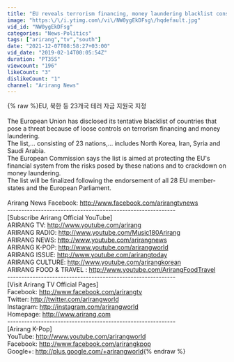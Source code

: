 ```yaml
---
title: "EU reveals terrorism financing, money laundering blacklist consisting of 23 nations"
image: "https:\/\/i.ytimg.com\/vi\/NW0ygEkDFsg\/hqdefault.jpg"
vid_id: "NW0ygEkDFsg"
categories: "News-Politics"
tags: ["arirang","tv","south"]
date: "2021-12-07T08:58:27+03:00"
vid_date: "2019-02-14T00:05:54Z"
duration: "PT35S"
viewcount: "196"
likeCount: "3"
dislikeCount: "1"
channel: "Arirang News"
---
```

{% raw %}EU, 북한 등 23개국 테러 자금 지원국 지정<br /><br />The European Union has disclosed its tentative blacklist of countries that pose a threat because of loose controls on terrorism financing and money laundering.<br />The list,... consisting of 23 nations,... includes North Korea, Iran, Syria and Saudi Arabia.<br />The European Commission says the list is aimed at protecting the EU's financial system from the risks posed by these nations and to crackdown on money laundering. <br />The list will be finalized following the endorsement of all 28 EU member-states and the European Parliament.  <br /><br />Arirang News Facebook: <a rel="nofollow" target="blank" href="http://www.facebook.com/arirangtvnews">http://www.facebook.com/arirangtvnews</a><br />------------------------------------------------------------<br />[Subscribe Arirang Official YouTube]<br />ARIRANG TV: <a rel="nofollow" target="blank" href="http://www.youtube.com/arirang">http://www.youtube.com/arirang</a><br />ARIRANG RADIO: <a rel="nofollow" target="blank" href="http://www.youtube.com/Music180Arirang">http://www.youtube.com/Music180Arirang</a><br />ARIRANG NEWS: <a rel="nofollow" target="blank" href="http://www.youtube.com/arirangnews">http://www.youtube.com/arirangnews</a><br />ARIRANG K-POP: <a rel="nofollow" target="blank" href="http://www.youtube.com/arirangworld">http://www.youtube.com/arirangworld</a><br />ARIRANG ISSUE: <a rel="nofollow" target="blank" href="http://www.youtube.com/arirangtoday">http://www.youtube.com/arirangtoday</a><br />ARIRANG CULTURE: <a rel="nofollow" target="blank" href="http://www.youtube.com/arirangkorean">http://www.youtube.com/arirangkorean</a><br />ARIRANG FOOD &amp; TRAVEL : <a rel="nofollow" target="blank" href="http://www.youtube.com/ArirangFoodTravel">http://www.youtube.com/ArirangFoodTravel</a><br />------------------------------------------------------------<br />[Visit Arirang TV Official Pages]<br />Facebook: <a rel="nofollow" target="blank" href="http://www.facebook.com/arirangtv">http://www.facebook.com/arirangtv</a><br />Twitter: <a rel="nofollow" target="blank" href="http://twitter.com/arirangworld">http://twitter.com/arirangworld</a><br />Instagram: <a rel="nofollow" target="blank" href="http://instagram.com/arirangworld">http://instagram.com/arirangworld</a><br />Homepage: <a rel="nofollow" target="blank" href="http://www.arirang.com">http://www.arirang.com</a><br />------------------------------------------------------------<br />[Arirang K-Pop]<br />YouTube: <a rel="nofollow" target="blank" href="http://www.youtube.com/arirangworld">http://www.youtube.com/arirangworld</a><br />Facebook: <a rel="nofollow" target="blank" href="http://www.facebook.com/arirangkpop">http://www.facebook.com/arirangkpop</a><br />Google+: <a rel="nofollow" target="blank" href="http://plus.google.com/+arirangworld">http://plus.google.com/+arirangworld</a>{% endraw %}
